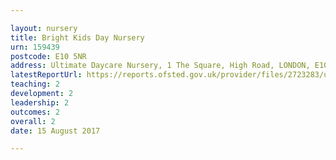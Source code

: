 ```yaml
---

layout: nursery
title: Bright Kids Day Nursery
urn: 159439
postcode: E10 5NR
address: Ultimate Daycare Nursery, 1 The Square, High Road, LONDON, E10 5NR
latestReportUrl: https://reports.ofsted.gov.uk/provider/files/2723283/urn/159439.pdf
teaching: 2
development: 2
leadership: 2
outcomes: 2
overall: 2
date: 15 August 2017

---
```

